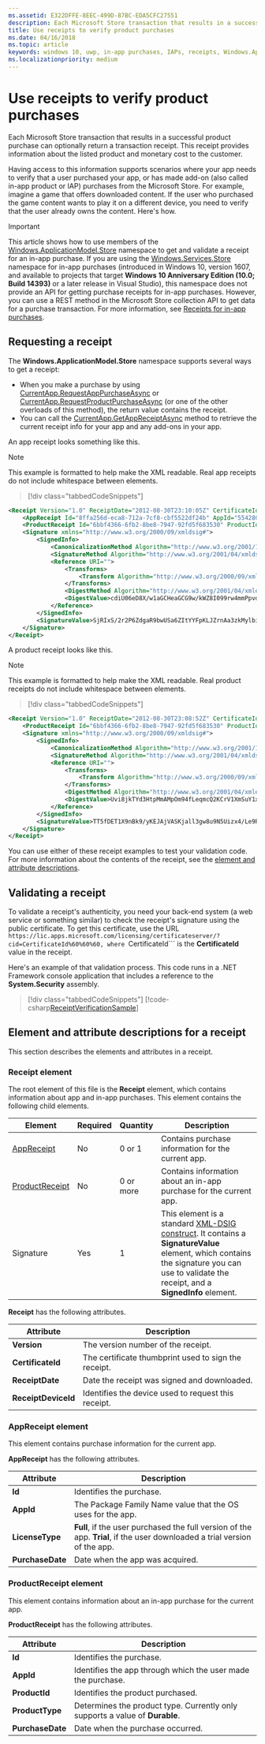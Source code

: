 ```yaml
---
ms.assetid: E322DFFE-8EEC-499D-87BC-EDA5CFC27551
description: Each Microsoft Store transaction that results in a successful product purchase can optionally return a transaction receipt.
title: Use receipts to verify product purchases
ms.date: 04/16/2018
ms.topic: article
keywords: windows 10, uwp, in-app purchases, IAPs, receipts, Windows.ApplicationModel.Store
ms.localizationpriority: medium
---
```

# Use receipts to verify product purchases

Each Microsoft Store transaction that results in a successful product purchase can optionally return a transaction receipt. This receipt provides information about the listed product and monetary cost to the customer.

Having access to this information supports scenarios where your app needs to verify that a user purchased your app, or has made add-on (also called in-app product or IAP) purchases from the Microsoft Store. For example, imagine a game that offers downloaded content. If the user who purchased the game content wants to play it on a different device, you need to verify that the user already owns the content. Here's how.

> [!IMPORTANT]
> This article shows how to use members of the [Windows.ApplicationModel.Store](https://docs.microsoft.com/uwp/api/Windows.ApplicationModel.Store) namespace to get and validate a receipt for an in-app purchase. If you are using the [Windows.Services.Store](https://docs.microsoft.com/uwp/api/Windows.Services.Store) namespace for in-app purchases (introduced in Windows 10, version 1607, and available to projects that target **Windows 10 Anniversary Edition (10.0; Build 14393)** or a later release in Visual Studio), this namespace does not provide an API for getting purchase receipts for in-app purchases. However, you can use a REST method in the Microsoft Store collection API to get data for a purchase transaction. For more information, see [Receipts for in-app purchases](in-app-purchases-and-trials.md#receipts).

## Requesting a receipt


The **Windows.ApplicationModel.Store** namespace supports several ways to get a receipt:

* When you make a purchase by using [CurrentApp.RequestAppPurchaseAsync](https://docs.microsoft.com/uwp/api/windows.applicationmodel.store.currentapp.requestapppurchaseasync) or [CurrentApp.RequestProductPurchaseAsync](https://docs.microsoft.com/uwp/api/windows.applicationmodel.store.currentapp.requestproductpurchaseasync) (or one of the other overloads of this method), the return value contains the receipt.
* You can call the [CurrentApp.GetAppReceiptAsync](https://docs.microsoft.com/uwp/api/windows.applicationmodel.store.currentapp.getappreceiptasync) method to retrieve the current receipt info for your app and any add-ons in your app.

An app receipt looks something like this.

> [!NOTE]
> This example is formatted to help make the XML readable. Real app receipts do not include whitespace between elements.

> [!div class="tabbedCodeSnippets"]
```xml
<Receipt Version="1.0" ReceiptDate="2012-08-30T23:10:05Z" CertificateId="b809e47cd0110a4db043b3f73e83acd917fe1336" ReceiptDeviceId="4e362949-acc3-fe3a-e71b-89893eb4f528">
    <AppReceipt Id="8ffa256d-eca8-712a-7cf8-cbf5522df24b" AppId="55428GreenlakeApps.CurrentAppSimulatorEventTest_z7q3q7z11crfr" PurchaseDate="2012-06-04T23:07:24Z" LicenseType="Full" />
    <ProductReceipt Id="6bbf4366-6fb2-8be8-7947-92fd5f683530" ProductId="Product1" PurchaseDate="2012-08-30T23:08:52Z" ExpirationDate="2012-09-02T23:08:49Z" ProductType="Durable" AppId="55428GreenlakeApps.CurrentAppSimulatorEventTest_z7q3q7z11crfr" />
    <Signature xmlns="http://www.w3.org/2000/09/xmldsig#">
        <SignedInfo>
            <CanonicalizationMethod Algorithm="http://www.w3.org/2001/10/xml-exc-c14n#" />
            <SignatureMethod Algorithm="http://www.w3.org/2001/04/xmldsig-more#rsa-sha256" />
            <Reference URI="">
                <Transforms>
                    <Transform Algorithm="http://www.w3.org/2000/09/xmldsig#enveloped-signature" />
                </Transforms>
                <DigestMethod Algorithm="http://www.w3.org/2001/04/xmlenc#sha256" />
                <DigestValue>cdiU06eD8X/w1aGCHeaGCG9w/kWZ8I099rw4mmPpvdU=</DigestValue>
            </Reference>
        </SignedInfo>
        <SignatureValue>SjRIxS/2r2P6ZdgaR9bwUSa6ZItYYFpKLJZrnAa3zkMylbiWjh9oZGGng2p6/gtBHC2dSTZlLbqnysJjl7mQp/A3wKaIkzjyRXv3kxoVaSV0pkqiPt04cIfFTP0JZkE5QD/vYxiWjeyGp1dThEM2RV811sRWvmEs/hHhVxb32e8xCLtpALYx3a9lW51zRJJN0eNdPAvNoiCJlnogAoTToUQLHs72I1dECnSbeNPXiG7klpy5boKKMCZfnVXXkneWvVFtAA1h2sB7ll40LEHO4oYN6VzD+uKd76QOgGmsu9iGVyRvvmMtahvtL1/pxoxsTRedhKq6zrzCfT8qfh3C1w==</SignatureValue>
    </Signature>
</Receipt>
```

A product receipt looks like this.

> [!NOTE]
> This example is formatted to help make the XML readable. Real product receipts do not include whitespace between elements.

> [!div class="tabbedCodeSnippets"]
```xml
<Receipt Version="1.0" ReceiptDate="2012-08-30T23:08:52Z" CertificateId="b809e47cd0110a4db043b3f73e83acd917fe1336" ReceiptDeviceId="4e362949-acc3-fe3a-e71b-89893eb4f528">
    <ProductReceipt Id="6bbf4366-6fb2-8be8-7947-92fd5f683530" ProductId="Product1" PurchaseDate="2012-08-30T23:08:52Z" ExpirationDate="2012-09-02T23:08:49Z" ProductType="Durable" AppId="55428GreenlakeApps.CurrentAppSimulatorEventTest_z7q3q7z11crfr" />
    <Signature xmlns="http://www.w3.org/2000/09/xmldsig#">
        <SignedInfo>
            <CanonicalizationMethod Algorithm="http://www.w3.org/2001/10/xml-exc-c14n#" />
            <SignatureMethod Algorithm="http://www.w3.org/2001/04/xmldsig-more#rsa-sha256" />
            <Reference URI="">
                <Transforms>
                    <Transform Algorithm="http://www.w3.org/2000/09/xmldsig#enveloped-signature" />
                </Transforms>
                <DigestMethod Algorithm="http://www.w3.org/2001/04/xmlenc#sha256" />
                <DigestValue>Uvi8jkTYd3HtpMmAMpOm94fLeqmcQ2KCrV1XmSuY1xI=</DigestValue>
            </Reference>
        </SignedInfo>
        <SignatureValue>TT5fDET1X9nBk9/yKEJAjVASKjall3gw8u9N5Uizx4/Le9RtJtv+E9XSMjrOXK/TDicidIPLBjTbcZylYZdGPkMvAIc3/1mdLMZYJc+EXG9IsE9L74LmJ0OqGH5WjGK/UexAXxVBWDtBbDI2JLOaBevYsyy+4hLOcTXDSUA4tXwPa2Bi+BRoUTdYE2mFW7ytOJNEs3jTiHrCK6JRvTyU9lGkNDMNx9loIr+mRks+BSf70KxPtE9XCpCvXyWa/Q1JaIyZI7llCH45Dn4SKFn6L/JBw8G8xSTrZ3sBYBKOnUDbSCfc8ucQX97EyivSPURvTyImmjpsXDm2LBaEgAMADg==</SignatureValue>
    </Signature>
</Receipt>
```

You can use either of these receipt examples to test your validation code. For more information about the contents of the receipt, see the [element and attribute descriptions](#receipt-descriptions).

## Validating a receipt

To validate a receipt's authenticity, you need your back-end system (a web service or something similar) to check the receipt's signature using the public certificate. To get this certificate, use the URL ```https://lic.apps.microsoft.com/licensing/certificateserver/?cid=CertificateId%60%60%60, where ```CertificateId``` is the **CertificateId** value in the receipt.

Here's an example of that validation process. This code runs in a .NET Framework console application that includes a reference to the **System.Security** assembly.

> [!div class="tabbedCodeSnippets"]
[!code-csharp[ReceiptVerificationSample](./code/ReceiptVerificationSample/cs/Program.cs#ReceiptVerificationSample)]

<span id="receipt-descriptions" />

## Element and attribute descriptions for a receipt

This section describes the elements and attributes in a receipt.

### Receipt element

The root element of this file is the **Receipt** element, which contains information about app and in-app purchases. This element contains the following child elements.

|  Element  |  Required  |  Quantity  |  Description   |
|-------------|------------|--------|--------|
|  [AppReceipt](#appreceipt)  |    No        |  0 or 1  |  Contains purchase information for the current app.            |
|  [ProductReceipt](#productreceipt)  |     No       |  0 or more    |   Contains information about an in-app purchase for the current app.     |
|  Signature  |      Yes      |  1   |   This element is a standard [XML-DSIG construct](https://www.w3.org/TR/xmldsig-core/). It contains a **SignatureValue** element, which contains the signature you can use to validate the receipt, and a **SignedInfo** element.      |

**Receipt** has the following attributes.

|  Attribute  |  Description   |
|-------------|-------------------|
|  **Version**  |    The version number of the receipt.            |
|  **CertificateId**  |     The certificate thumbprint used to sign the receipt.          |
|  **ReceiptDate**  |    Date the receipt was signed and downloaded.           |  
|  **ReceiptDeviceId**  |   Identifies the device used to request this receipt.         |  |

<span id="appreceipt" />

### AppReceipt element

This element contains purchase information for the current app.

**AppReceipt** has the following attributes.

|  Attribute  |  Description   |
|-------------|-------------------|
|  **Id**  |    Identifies the purchase.           |
|  **AppId**  |     The Package Family Name value that the OS uses for the app.           |
|  **LicenseType**  |    **Full**, if the user purchased the full version of the app. **Trial**, if the user downloaded a trial version of the app.           |  
|  **PurchaseDate**  |    Date when the app was acquired.          |  |

<span id="productreceipt" />

### ProductReceipt element

This element contains information about an in-app purchase for the current app.

**ProductReceipt** has the following attributes.

|  Attribute  |  Description   |
|-------------|-------------------|
|  **Id**  |    Identifies the purchase.           |
|  **AppId**  |     Identifies the app through which the user made the purchase.           |
|  **ProductId**  |     Identifies the product purchased.           |
|  **ProductType**  |    Determines the product type. Currently only supports a value of **Durable**.          |  
|  **PurchaseDate**  |    Date when the purchase occurred.          |  |

 

 
